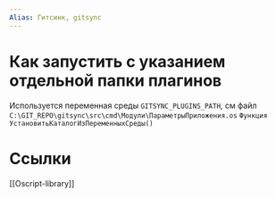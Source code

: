 ```yaml
---
Alias: Гитсинк, gitsync
---
```



# Как запустить с указанием отдельной папки плагинов
Используется переменная среды `GITSYNC_PLUGINS_PATH`, см файл `C:\GIT_REPO\gitsync\src\cmd\Модули\ПараметрыПриложения.os` 
`Функция УстановитьКаталогИзПеременныхСреды()`

# Ссылки
[[Oscript-library]]